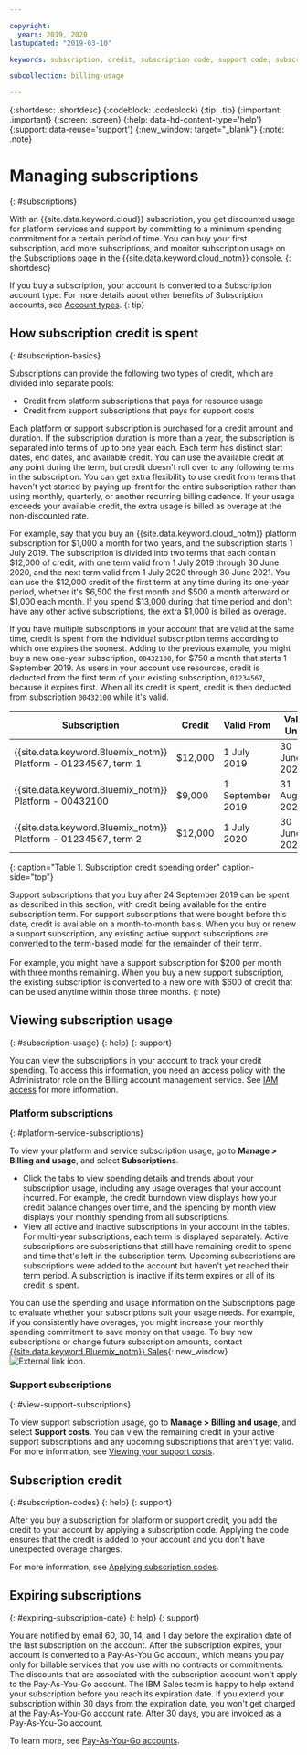 ```yaml
---

copyright:
  years: 2019, 2020
lastupdated: "2019-03-10"

keywords: subscription, credit, subscription code, support code, subscription overage, subscription usage, feature code, expiring subscription, expired subscription

subcollection: billing-usage

---
```


{:shortdesc: .shortdesc}
{:codeblock: .codeblock}
{:tip: .tip}
{:important: .important}
{:screen: .screen}
{:help: data-hd-content-type='help'} 
{:support: data-reuse='support'}
{:new_window: target="_blank"}
{:note: .note}

# Managing subscriptions
{: #subscriptions}

With an {{site.data.keyword.cloud}} subscription, you get discounted usage for platform services and support by committing to a minimum spending commitment for a certain period of time. You can buy your first subscription, add more subscriptions, and monitor subscription usage on the Subscriptions page in the {{site.data.keyword.cloud_notm}} console.
{: shortdesc}

If you buy a subscription, your account is converted to a Subscription account type. For more details about other benefits of Subscription accounts, see [Account types](/docs/account?topic=account-accounts).
{: tip}

## How subscription credit is spent
{: #subscription-basics}

Subscriptions can provide the following two types of credit, which are divided into separate pools:
* Credit from platform subscriptions that pays for resource usage
* Credit from support subscriptions that pays for support costs

Each platform or support subscription is purchased for a credit amount and duration. If the subscription duration is more than a year, the subscription is separated into terms of up to one year each. Each term has distinct start dates, end dates, and available credit. You can use the available credit at any point during the term, but credit doesn't roll over to any following terms in the subscription. You can get extra flexibility to use credit from terms that haven't yet started by paying up-front for the entire subscription rather than using monthly, quarterly, or another recurring billing cadence. If your usage exceeds your available credit, the extra usage is billed as overage at the non-discounted rate.

For example, say that you buy an {{site.data.keyword.cloud_notm}} platform subscription for $1,000 a month for two years, and the subscription starts 1 July 2019. The subscription is divided into two terms that each contain $12,000 of credit, with one term valid from 1 July 2019 through 30 June 2020, and the next term valid from 1 July 2020 through 30 June 2021. You can use the $12,000 credit of the first term at any time during its one-year period, whether it's $6,500 the first month and $500 a month afterward or $1,000 each month. If you spend $13,000 during that time period and don't have any other active subscriptions, the extra $1,000 is billed as overage.

If you have multiple subscriptions in your account that are valid at the same time, credit is spent from the individual subscription terms according to which one expires the soonest. Adding to the previous example, you might buy a new one-year subscription, `00432100`, for $750 a month that starts 1 September 2019. As users in your account use resources, credit is deducted from the first term of your existing subscription, `01234567`, because it expires first. When all its credit is spent, credit is then deducted from subscription `00432100` while it's valid.

| Subscription | Credit | Valid From | Valid Until |
| ------------ | ---------------- | ---------- | ----------- |
| {{site.data.keyword.Bluemix_notm}} Platform - 01234567, term 1 | $12,000 | 1 July 2019 | 30 June 2020 |
| {{site.data.keyword.Bluemix_notm}} Platform - 00432100 | $9,000 | 1 September 2019 | 31 August 2020 |
| {{site.data.keyword.Bluemix_notm}} Platform - 01234567, term 2 | $12,000 | 1 July 2020 | 30 June 2021 |
{: caption="Table 1. Subscription credit spending order" caption-side="top"}

Support subscriptions that you buy after 24 September 2019 can be spent as described in this section, with credit being available for the entire subscription term. For support subscriptions that were bought before this date, credit is available on a month-to-month basis. When you buy or renew a support subscription, any existing active support subscriptions are converted to the term-based model for the remainder of their term. <br><br>For example, you might have a support subscription for $200 per month with three months remaining. When you buy a new support subscription, the existing subscription is converted to a new one with $600 of credit that can be used anytime within those three months.
{: note}

## Viewing subscription usage
{: #subscription-usage}
{: help} 
{: support}

You can view the subscriptions in your account to track your credit spending. To access this information, you need an access policy with the Administrator role on the Billing account management service. See [IAM access](/docs/iam?topic=iam-userroles) for more information.

### Platform subscriptions
{: #platform-service-subscriptions}

To view your platform and service subscription usage, go to **Manage > Billing and usage**, and select **Subscriptions**.

  * Click the tabs to view spending details and trends about your subscription usage, including any usage overages that your account incurred. For example, the credit burndown view displays how your credit balance changes over time, and the spending by month view displays your monthly spending from all subscriptions.
  * View all active and inactive subscriptions in your account in the tables. For multi-year subscriptions, each term is displayed separately. Active subscriptions are subscriptions that still have remaining credit to spend and time that's left in the subscription term. Upcoming subscriptions are subscriptions were added to the account but haven't yet reached their term period. A subscription is inactive if its term expires or all of its credit is spent.

You can use the spending and usage information on the Subscriptions page to evaluate whether your subscriptions suit your usage needs. For example, if you consistently have overages, you might increase your monthly spending commitment to save money on that usage. To buy new subscriptions or change future subscription amounts, contact [{{site.data.keyword.Bluemix_notm}} Sales](https://cloud.ibm.com/catalog?contactmodule){: new_window} ![External link icon](../icons/launch-glyph.svg).

### Support subscriptions
{: #view-support-subscriptions}

To view support subscription usage, go to **Manage > Billing and usage**, and select **Support costs**. You can view the remaining credit in your active support subscriptions and any upcoming subscriptions that aren't yet valid. For more information, see [Viewing your support costs](/docs/billing-usage?topic=billing-usage-support).

## Subscription credit
{: #subscription-codes}
{: help} 
{: support}

After you buy a subscription for platform or support credit, you add the credit to your account by applying a subscription code. Applying the code ensures that the credit is added to your account and you don't have unexpected overage charges. 

For more information, see [Applying subscription codes](/docs/billing-usage?topic=billing-usage-subscription_code). 

## Expiring subscriptions 
{: #expiring-subscription-date}
{: help} 
{: support}

You are notified by email 60, 30, 14, and 1 day before the expiration date of the last subscription on the account. After the subscription expires, your account is converted to a Pay-As-You Go account, which means you pay only for billable services that you use with no contracts or commitments. The discounts that are associated with the subscription account won't apply to the Pay-As-You-Go account. The IBM Sales team is happy to help extend your subscription before you reach its expiration date. If you extend your subscription within 30 days from the expiration date, you won't get charged at the Pay-As-You-Go account rate. After 30 days, you are invoiced as a Pay-As-You-Go account. 

To learn more, see [Pay-As-You-Go accounts](/docs/account?topic=account-accounts#paygo). 
